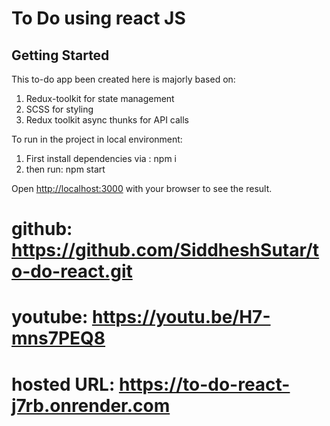 # To Do using react JS

## Getting Started
This to-do app been created here is majorly based on:
1. Redux-toolkit for state management
2. SCSS for styling
3. Redux toolkit async thunks for API calls 

To run in the project in local environment:
1. First install dependencies via : npm i
2. then run: npm start

Open [http://localhost:3000](http://localhost:3000) with your browser to see the result.

# github: https://github.com/SiddheshSutar/to-do-react.git
# youtube: https://youtu.be/H7-mns7PEQ8
# hosted URL: https://to-do-react-j7rb.onrender.com

